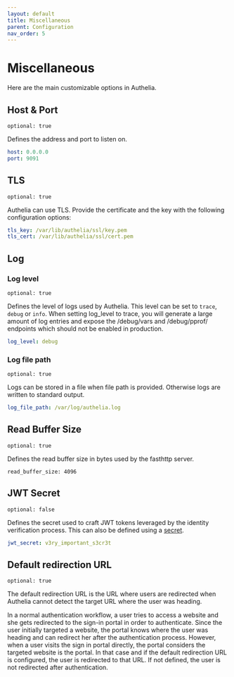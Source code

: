 ```yaml
---
layout: default
title: Miscellaneous
parent: Configuration
nav_order: 5
---
```


# Miscellaneous

Here are the main customizable options in Authelia.

## Host & Port

`optional: true`

Defines the address and port to listen on.

```yaml
host: 0.0.0.0
port: 9091
```

## TLS

`optional: true`

Authelia can use TLS. Provide the certificate and the key with the
following configuration options:

```yaml
tls_key: /var/lib/authelia/ssl/key.pem
tls_cert: /var/lib/authelia/ssl/cert.pem
```

## Log

### Log level

`optional: true`

Defines the level of logs used by Authelia. This level can be set to
`trace`, `debug` or `info`. When setting log_level to trace, you will
generate a large amount of log entries and expose the /debug/vars and
/debug/pprof/ endpoints which should not be enabled in production.

```yaml
log_level: debug
```

### Log file path

`optional: true`

Logs can be stored in a file when file path is provided. Otherwise logs
are written to standard output.

```yaml
log_file_path: /var/log/authelia.log
```


## Read Buffer Size

`optional: true`

Defines the read buffer size in bytes used by the fasthttp server.

    read_buffer_size: 4096

## JWT Secret

`optional: false`

Defines the secret used to craft JWT tokens leveraged by the identity
verification process. This can also be defined using a [secret](./secrets.md).

```yaml
jwt_secret: v3ry_important_s3cr3t
```

## Default redirection URL

`optional: true`

The default redirection URL is the URL where users are redirected when Authelia
cannot detect the target URL where the user was heading.

In a normal authentication workflow, a user tries to access a website and she
gets redirected to the sign-in portal in order to authenticate. Since the user
initially targeted a website, the portal knows where the user was heading and
can redirect her after the authentication process.
However, when a user visits the sign in portal directly, the portal considers
the targeted website is the portal. In that case and if the default redirection URL
is configured, the user is redirected to that URL. If not defined, the user is not
redirected after authentication.
